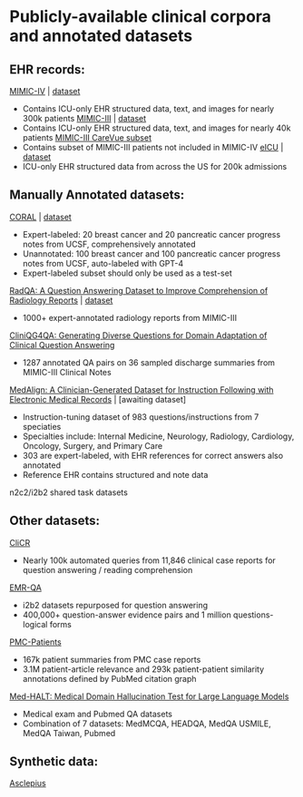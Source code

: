 # Publicly-available clinical corpora and annotated datasets

## EHR records:
[MIMIC-IV](https://www.nature.com/articles/s41597-022-01899-x) | [dataset](https://physionet.org/content/mimiciv/2.2/)
  - Contains ICU-only EHR structured data, text, and images for nearly 300k patients
[MIMIC-III](https://www.nature.com/articles/sdata201635) | [dataset](https://physionet.org/content/mimiciii/1.4/)
  - Contains ICU-only EHR structured data, text, and images for nearly 40k patients
[MIMIC-III CareVue subset](https://physionet.org/content/mimic3-carevue/1.4/)
  - Contains subset of MIMIC-III patients not included in MIMIC-IV
[eICU](https://www.nature.com/articles/sdata2018178) | [dataset](https://physionet.org/content/eicu-crd/2.0/)
  - ICU-only EHR structured data from across the US for 200k admissions

## Manually Annotated datasets:
[CORAL](https://arxiv.org/abs/2308.03853) | [dataset](https://physionet.org/content/curated-oncology-reports/1.0/)
  - Expert-labeled: 20 breast cancer and 20 pancreatic cancer progress notes from UCSF, comprehensively annotated
  - Unannotated: 100 breast cancer and 100 pancreatic cancer progress notes from UCSF, auto-labeled with GPT-4
  - Expert-labeled subset should only be used as a test-set 

[RadQA: A Question Answering Dataset to Improve Comprehension of Radiology Reports](https://aclanthology.org/2022.lrec-1.672/) | [dataset](https://physionet.org/content/radqa/1.0.0/)
  - 1000+ expert-annotated radiology reports from MIMIC-III

[CliniQG4QA: Generating Diverse Questions for Domain Adaptation of Clinical Question Answering](https://github.com/sunlab-osu/CliniQG4QA/)
  - 1287 annotated QA pairs on 36 sampled discharge summaries from MIMIC-III Clinical Notes

[MedAlign: A Clinician-Generated Dataset for Instruction Following with Electronic Medical Records](https://arxiv.org/abs/2308.14089) | [awaiting dataset]
  - Instruction-tuning dataset of 983 questions/instructions from 7 speciaties
  - Specialties include: Internal Medicine, Neurology, Radiology, Cardiology, Oncology, Surgery, and Primary Care
  - 303 are expert-labeled, with EHR references for correct answers also annotated
  - Reference EHR contains structured and note data 

n2c2/i2b2 shared task datasets

## Other datasets:
[CliCR](https://aclanthology.org/N18-1140/)
  - Nearly 100k automated queries from 11,846 clinical case reports for question answering / reading comprehension
    
[EMR-QA](https://aclanthology.org/D18-1258/)
  - i2b2 datasets repurposed for question answering
  - 400,000+ question-answer evidence pairs and 1 million questions-logical forms

[PMC-Patients](https://github.com/pmc-patients/pmc-patients)
  - 167k patient summaries from PMC case reports
  - 3.1M patient-article relevance and 293k patient-patient similarity annotations defined by PubMed citation graph

[Med-HALT: Medical Domain Hallucination Test for Large Language Models](https://github.com/medhalt/medhalt)
  - Medical exam and Pubmed QA datasets
  - Combination of 7 datasets: MedMCQA, HEADQA, MedQA USMILE, MedQA Taiwan, Pubmed

## Synthetic data:
[Asclepius](https://arxiv.org/abs/2309.00237)
